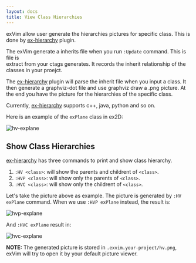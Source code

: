 ```yaml
---
layout: docs
title: View Class Hierarchies
---
```


exVim allow user generate the hierarchies pictures for specific class. This is done
by [ex-hierarchy](http://github.com/exvim/ex-hierarchy) plugin. 

The exVim generate a inherits file when you run `:Update` command. This is file is  
extract from your ctags generates. It records the inherit relationship of the classes
in your proejct.

The [ex-hierarchy](http://github.com/exvim/ex-hierarchy) plugin will parse the inherit 
file when you input a class. It then generate a graphviz-dot file and use graphviz draw
a .png picture. At the end you have the picture for the hierarchies of the specific class.  

Currently, [ex-hierarchy](http://github.com/exvim/ex-hierarchy) supports c++, java, python
and so on. 

Here is an example of the `exPlane` class in ex2D:

![hv-explane]({{site.baseurl}}docs/images/hv-explane.png)

## Show Class Hierarchies 

[ex-hierarchy](http://github.com/exvim/ex-hierarchy) has three commands to print and show
class hierarchy.

 1. `:HV <class>`: will show the parents and childrent of `<class>`. 
 1. `:HVP <class>`: will show only the parents of `<class>`.
 1. `:HVC <class>`: will show only the childrent of `<class>`.

 Let's take the picture above as example. The picture is generated by `:HV exPlane` command.
 When we use `:HVP exPlane` instead, the result is:

![hvp-explane]({{site.baseurl}}docs/images/hvp-explane.png)

And `:HVC exPlane` result in:

![hvc-explane]({{site.baseurl}}docs/images/hvc-explane.png)

**NOTE:** The generated picture is stored in `.exvim.your-project/hv.png`, exVim will try 
to open it by your default picture viewer.
